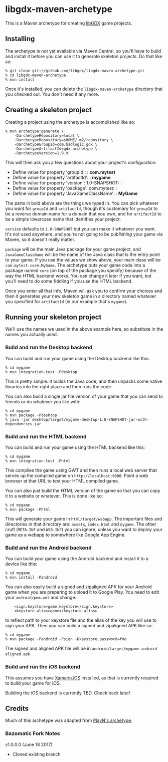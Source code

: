 # libgdx-maven-archetype

This is a Maven archetype for creating [libGDX] game projects.

## Installing

The archetype is not yet available via Maven Central, so you'll have to build and install it before
you can use it to generate skeleton projects. Do that like so:

```
% git clone git://github.com/libgdx/libgdx-maven-archetype.git
% cd libgdx-maven-archetype
% mvn install
```

Once it's installed, you can delete the `libgdx-maven-archetype` directory that you checked out.
You don't need it any more.

## Creating a skeleton project

Creating a project using the archetype is accomplished like so:

```
% mvn archetype:generate \
    -DarchetypeRepository=local \
    -DarchetypeRepository=$HOME/.m2/repository \
    -DarchetypeGroupId=com.badlogic.gdx \
    -DarchetypeArtifactId=gdx-archetype \
    -DarchetypeVersion=1.9.9
```

This will then ask you a few questions about your project's configuration:

  * Define value for property 'groupId': : **com.mytest**
  * Define value for property 'artifactId': : **mygame**
  * Define value for property 'version':  1.0-SNAPSHOT: : **<default>**
  * Define value for property 'package':  com.mytest: : **<default>**
  * Define value for property 'JavaGameClassName': : **MyGame**

The parts in bold above are the things we typed in. You can pick whatever you want for `groupId`
and `artifactId`, though it's customary for `groupId` to be a reverse domain name for a domain that
you own, and for `artifactId` to be a simple lowercase name that identifies your project. 

`version` defaults to `1.0-SNAPSHOT` but you can make it whatever you want. It's not used anywhere,
and you're not going to be _publishing_ your game via Maven, so it doesn't really matter.

`package` will be the main Java package for your game project, and `JavaGameClassName` will be the
name of the Java class that is the entry point to your game. If you use the values we show above,
your main class will be `com.mytest.core.MyGame`. The archetype puts your game code into a package
named `core` (on top of the package you specify) because of the way the HTML backend works. You can
change it later if you want, but you'll need to do some fiddling if you use the HTML backend.

Once you enter all that info, Maven will ask you to confirm your choices and then it generates your
new skeleton game in a directory named whatever you specified for `artifactId` (in our example
that's `mygame`).

## Running your skeleton project

We'll use the names we used in the above example here, so substitute in the names you actually
used.

### Build and run the Desktop backend

You can build and run your game using the Desktop backend like this:

```
% cd mygame
% mvn integration-test -Pdesktop
```

This is pretty simple. It builds the Java code, and then unpacks some native libraries into the
right place and then runs the code.

You can also build a single jar file version of your game that you can send to friends or do
whatever you like with:

```
% cd mygame
% mvn package -Pdesktop
% java -jar desktop/target/mygame-desktop-1.0-SNAPSHOT-jar-with-dependencies.jar
```

### Build and run the HTML backend

You can build and run your game using the HTML backend like this:

```
% cd mygame
% mvn integration-test -Phtml
```

This compiles the game using GWT and then runs a local web server that serves up the compiled game
on `http://localhost:8080`. Point a web browser at that URL to test your HTML compiled game.

You can also just build the HTML version of the game so that you can copy it to a website or
whatever. This is done like so:

```
% cd mygame
% mvn package -Phtml
```

This will generate your game in `html/target/webapp`. The important files and directories in that
directory are: `assets`, `index.html` and `mygame`. The other cruft (`META-INF` and `WEB-INF`) you
can ignore, unless you want to deploy your game as a webapp to somewhere like Google App Engine.

### Build and run the Android backend

You can build your game using the Android backend and install it to a device like this:

```
% cd mygame
% mvn install -Pandroid
```

You can also easily build a signed and zipaligned APK for your Android game when you are preparing
to upload it to Google Play. You need to edit your `android/pom.xml` and change:

```
    <sign.keystore>game.keystore</sign.keystore>
    <keystore.alias>game</keystore.alias>
```

to reflect path to your keystore file and the alias of the key you will use to sign your APK. Then
you can build a signed and zipaligned APK like so:

```
% cd mygame
% mvn package -Pandroid -Psign -Dkeystore.password=foo
```

The signed and aligned APK file will be in `android/target/mygame-android-aligned.apk`.

### Build and run the iOS backend

This assumes you have [Xamarin.iOS] installed, as that is currently required to build your game for
iOS.

Building the iOS backend is currently TBD. Check back later!

## Credits

Much of this archetype was adapted from [PlayN's archetype].

[libGDX]: http://libgdx.badlogicgames.com/
[Xamarin.iOS]: http://www.xamarin.com/
[PlayN's archetype]: https://github.com/threerings/playn/tree/master/archetype


### Bazomatic Fork Notes
v1.0.0.0 (June 18 2017)
</br>
  * Cloned existing branch
